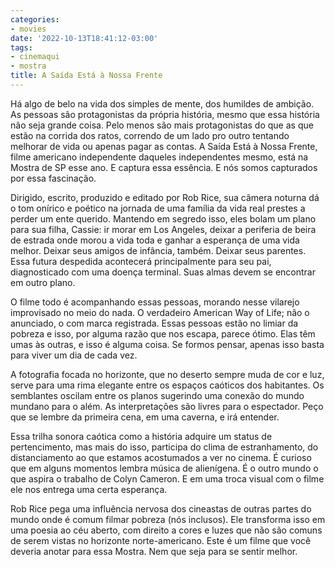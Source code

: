 ```yaml
---
categories:
- movies
date: '2022-10-13T18:41:12-03:00'
tags:
- cinemaqui
- mostra
title: A Saída Está à Nossa Frente
---
```


Há algo de belo na vida dos simples de mente, dos humildes de ambição. As pessoas são protagonistas da própria história, mesmo que essa história não seja grande coisa. Pelo menos são mais protagonistas do que as que estão na corrida dos ratos, correndo de um lado pro outro tentando melhorar de vida ou apenas pagar as contas. A Saída Está à Nossa Frente, filme americano independente daqueles independentes mesmo, está na Mostra de SP esse ano. E captura essa essência. E nós somos capturados por essa fascinação.

Dirigido, escrito, produzido e editado por Rob Rice, sua câmera noturna dá o tom onírico e poético na jornada de uma família da vida real prestes a perder um ente querido. Mantendo em segredo isso, eles bolam um plano para sua filha, Cassie: ir morar em Los Angeles, deixar a periferia de beira de estrada onde morou a vida toda e ganhar a esperança de uma vida melhor. Deixar seus amigos de infância, também. Deixar seus parentes. Essa futura despedida acontecerá principalmente para seu pai, diagnosticado com uma doença terminal. Suas almas devem se encontrar em outro plano.

O filme todo é acompanhando essas pessoas, morando nesse vilarejo improvisado no meio do nada. O verdadeiro American Way of Life; não o anunciado, o com marca registrada. Essas pessoas estão no limiar da pobreza e isso, por alguma razão que nos escapa, parece ótimo. Elas têm umas às outras, e isso é alguma coisa. Se formos pensar, apenas isso basta para viver um dia de cada vez.

A fotografia focada no horizonte, que no deserto sempre muda de cor e luz, serve para uma rima elegante entre os espaços caóticos dos habitantes. Os semblantes oscilam entre os planos sugerindo uma conexão do mundo mundano para o além. As interpretações são livres para o espectador. Peço que se lembre da primeira cena, em uma caverna, e irá entender.

Essa trilha sonora caótica como a história adquire um status de pertencimento, mas mais do isso, participa do clima de estranhamento, do distanciamento ao que estamos acostumados a ver no cinema. É curioso que em alguns momentos lembra música de alienígena. É o outro mundo o que aspira o trabalho de Colyn Cameron. E em uma troca visual com o filme ele nos entrega uma certa esperança.

Rob Rice pega uma influência nervosa dos cineastas de outras partes do mundo onde é comum filmar pobreza (nós inclusos). Ele transforma isso em uma poesia ao céu aberto, com direito a cores e luzes que não são comuns de serem vistas no horizonte norte-americano. Este é um filme que você deveria anotar para essa Mostra. Nem que seja para se sentir melhor.
